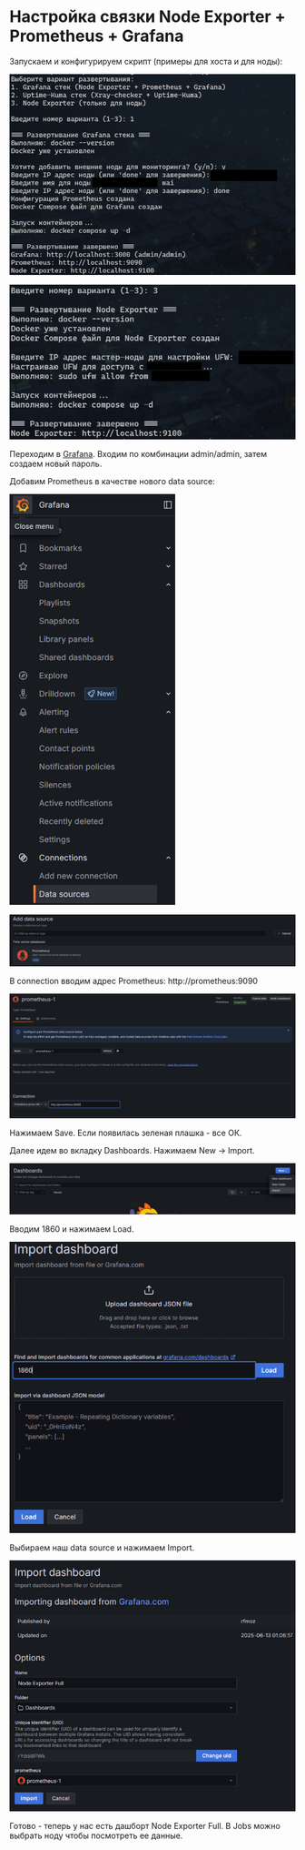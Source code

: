 # Настройка связки Node Exporter + Prometheus + Grafana

Запускаем и конфигурируем скрипт (примеры для хоста и для ноды):

![](/static/graf1.png)

![](/static/graf2.png)

Переходим в [Grafana](http://localhost:3000). Входим по комбинации admin/admin, затем создаем новый пароль.

Добавим Prometheus в качестве нового data source:

![](/static/graf3.png)

![](/static/graf4.png)

В connection вводим адрес Prometheus: http://prometheus:9090

![](/static/graf5.png)

Нажимаем Save. Если появилась зеленая плашка - все ОК.

Далее идем во вкладку Dashboards. Нажимаем New -> Import.

![](/static/graf6.png)

Вводим 1860 и нажимаем Load.

![](/static/graf7.png)

Выбираем наш data source и нажимаем Import.

![](/static/graf8.png)

 Готово - теперь у нас есть дашборт Node Exporter Full. В Jobs можно выбрать ноду чтобы посмотреть ее данные.